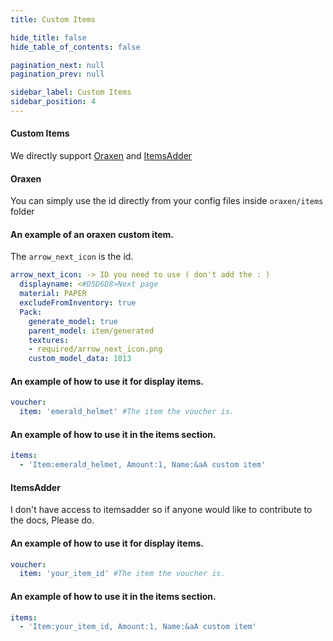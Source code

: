 ```yaml
---
title: Custom Items

hide_title: false
hide_table_of_contents: false

pagination_next: null
pagination_prev: null

sidebar_label: Custom Items
sidebar_position: 4
---
```

#### Custom Items
We directly support [Oraxen](https://www.spigotmc.org/resources/%E2%98%84%EF%B8%8F-oraxen-add-items-blocks-armors-hats-food-furnitures-plants-and-gui-1-18-1-20-1.72448/) and [ItemsAdder](https://www.spigotmc.org/resources/%E2%9C%A8itemsadder%E2%AD%90emotes-mobs-items-armors-hud-gui-emojis-blocks-wings-hats-liquids.73355/)

#### Oraxen
You can simply use the id directly from your config files inside `oraxen/items` folder

#### An example of an oraxen custom item.
The `arrow_next_icon` is the id.
```yaml
arrow_next_icon: -> ID you need to use ( don't add the : )
  displayname: <#D5D6D8>Next page
  material: PAPER
  excludeFromInventory: true
  Pack:
    generate_model: true
    parent_model: item/generated
    textures:
    - required/arrow_next_icon.png
    custom_model_data: 1013
```

#### An example of how to use it for display items.
```yaml
voucher:
  item: 'emerald_helmet' #The item the voucher is.
```

#### An example of how to use it in the items section.
```yaml
items:
  - 'Item:emerald_helmet, Amount:1, Name:&aA custom item'
```

#### ItemsAdder
I don't have access to itemsadder so if anyone would like to contribute to the docs, Please do.

#### An example of how to use it for display items.
```yaml
voucher:
  item: 'your_item_id' #The item the voucher is.
```

#### An example of how to use it in the items section.
```yaml
items:
  - 'Item:your_item_id, Amount:1, Name:&aA custom item'
```